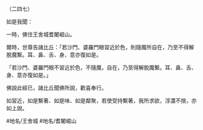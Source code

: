 （二四七）

如是我聞：

一時，佛住王舍城耆闍崛山。

爾時，世尊告諸比丘：「若沙門、婆羅門眼習近於色，則隨魔所自在，乃至不得解脫魔繫。耳、鼻、舌、身、意亦復如是。

「若沙門、婆羅門眼不習近於色，不隨魔，自在，乃至得解脫魔繫。耳、鼻、舌、身、意亦復如是。」

佛說此經已，諸比丘聞佛所說，歡喜奉行。

如習近，如是繫著、如是味、如是鄰聚，若使受持繫著，我所求欲，淳濃不捨，亦如上說。

#地名/王舍城
#地名/耆闍崛山
